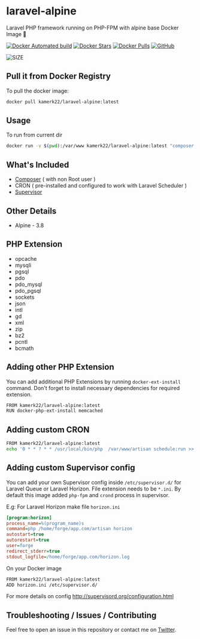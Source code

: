 # laravel-alpine
Laravel PHP framework running on PHP-FPM with alpine base Docker Image 🐳

[![Docker Automated build](https://img.shields.io/docker/automated/kamerk22/laravel-alpine.svg?style=flat-square)](https://hub.docker.com/r/kamerk22/laravel-alpine)
[![Docker Stars](https://img.shields.io/docker/stars/kamerk22/laravel-alpine.svg?style=flat-square)](https://hub.docker.com/r/kamerk22/laravel-alpine)
[![Docker Pulls](https://img.shields.io/docker/pulls/kamerk22/laravel-alpine.svg?style=flat-square)](https://hub.docker.com/r/kamerk22/laravel-alpine)
[![GitHub](https://img.shields.io/github/license/mashape/apistatus.svg?style=flat-square)](https://github.com/kamerk22/laravel-alpine/)

![SIZE](http://i.imgur.com/oJ4jCPP.jpg)

## Pull it from Docker Registry
To pull the docker image:
```bash
docker pull kamerk22/laravel-alpine:latest
```

## Usage
To run from current dir
```bash
docker run -v $(pwd):/var/www kamerk22/laravel-alpine:latest "composer install --prefer-dist"
```

## What's Included
 - [Composer](https://getcomposer.org/) ( with non Root user )
 - CRON ( pre-installed and configured to work with Laravel Scheduler )
 - [Supervisor](http://supervisord.org) 

## Other Details
- Alpine - 3.8

## PHP Extension
- opcache
- mysqli
- pgsql 
- pdo 
- pdo_mysql
- pdo_pgsql 
- sockets
- json
- intl
- gd
- xml
- zip
- bz2
- pcntl
- bcmath

## Adding other PHP Extension
You can add additional PHP Extensions by running `docker-ext-install` command. Don't forget to install necessary dependencies for required extension.
```bash
FROM kamerk22/laravel-alpine:latest
RUN docker-php-ext-install memcached
```

 ## Adding custom CRON
 ```bash
 FROM kamerk22/laravel-alpine:latest
 echo '0 * * ? * * /usr/local/bin/php  /var/www/artisan schedule:run >> /dev/null 2>&1' > /etc/crontabs/root 
 ```
 
 ## Adding custom Supervisor config
 You can add your own Supervisor config inside `/etc/supervisor.d/` for Laravel Queue or Laravel Horizon. File extension needs to be `*.ini`. By default this image added `php-fpm` and `crond` process in supervisor. 

E.g: For Laravel Horizon make file `horizon.ini`
```ini
[program:horizon]
process_name=%(program_name)s
command=php /home/forge/app.com/artisan horizon
autostart=true
autorestart=true
user=forge
redirect_stderr=true
stdout_logfile=/home/forge/app.com/horizon.log
```
On your Docker image
```bash
FROM kamerk22/laravel-alpine:latest
ADD horizon.ini /etc/supervisor.d/
```
For more details on config http://supervisord.org/configuration.html

## Troubleshooting / Issues / Contributing
Feel free to open an issue in this repository or contact me on [Twitter](https://twitter.com/kamerk22).


